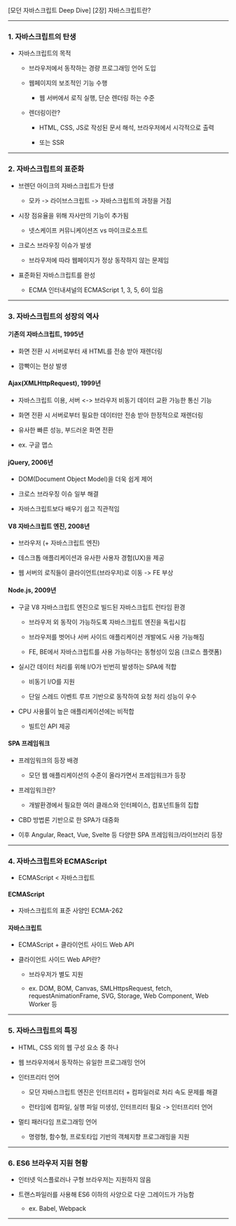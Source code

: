 [모던 자바스크립트 Deep Dive]
[2장] 자바스크립트란?

---

### 1. 자바스크립트의 탄생

-  자바스크립트의 목적

	- 브라우저에서 동작하는 경량 프로그래밍 언어 도입

	- 웹페이지의 보조적인 기능 수행

		- 웹 서버에서 로직 실행, 단순 렌더링 하는 수준

	- 렌더링이란?

		- HTML, CSS, JS로 작성된 문서 해석, 브라우저에서 시각적으로 출력

		- 또는 SSR

---

### 2. 자바스크립트의 표준화

- 브렌던 아이크의 자바스크립트가 탄생

	- 모카 -> 라이브스크립트 -> 자바스크립트의 과정을 거침

- 시장 점유율을 위해 자사만의 기능이 추가됨

	- 넷스케이프 커뮤니케이션즈 vs 마이크로소프트

- 크로스 브라우징 이슈가 발생

	- 브라우저에 따라 웹페이지가 정상 동작하지 않는 문제임

- 표준화된 자바스크립트를 완성

	- ECMA 인터내셔널의 ECMAScript 1, 3, 5, 6이 있음

---

### 3. 자바스크립트의 성장의 역사

#### 기존의 자바스크립트, 1995년

- 화면 전환 시 서버로부터 새 HTML를 전송 받아 재렌더링

- 깜빡이는 현상 발생

#### Ajax(XMLHttpRequest), 1999년

- 자바스크립트 이용, 서버 <-> 브라우저 비동기 데이터 교환 가능한 통신 기능

- 화면 전환 시 서버로부터 필요한 데이터만 전송 받아 한정적으로 재렌더링

- 유사한 빠른 성능, 부드러운 화면 전환

- ex. 구글 맵스

#### jQuery, 2006년

- DOM(Document Object Model)을 더욱 쉽게 제어

- 크로스 브라우징 이슈 일부 해결

- 자바스크립트보다 배우기 쉽고 직관적임

#### V8 자바스크립트 엔진, 2008년

- 브라우저 (+ 자바스크립트 엔진)

- 데스크톱 애플리케이션과 유사한 사용자 경험(UX)을 제공

- 웹 서버의 로직들이 클라이언트(브라우저)로 이동 -> FE 부상

#### Node.js, 2009년

- 구글 V8 자바스크립트 엔진으로 빌드된 자바스크립트 런타임 환경

	- 브라우저 외 동작이 가능하도록 자바스크립트 엔진을 독립시킴

	- 브라우저를 벗어나 서버 사이드 애플리케이션 개발에도 사용 가능해짐

	- FE, BE에서 자바스크립트를 사용 가능하다는 동형성이 있음 (크로스 플랫폼)

- 실시간 데이터 처리를 위해 I/O가 빈번히 발생하는 SPA에 적합

	- 비동기 I/O를 지원

	- 단일 스레드 이벤트 루프 기반으로 동작하여 요청 처리 성능이 우수

- CPU 사용률이 높은 애플리케이션에는 비적합

	- 빌트인 API 제공

#### SPA 프레임워크

- 프레임워크의 등장 배경

	- 모던 웹 애플리케이션의 수준이 올라가면서 프레임워크가 등장

- 프레임워크란?

	- 개발환경에서 필요한 여러 클래스와 인터페이스, 컴포넌트들의 집합

- CBD 방법론 기반으로 한 SPA가 대중화

- 이후 Angular, React, Vue, Svelte 등 다양한 SPA 프레임워크/라이브러리 등장

---

### 4. 자바스크립트와 ECMAScript

- ECMAScript < 자바스크립트

#### ECMAScript

- 자바스크립트의 표준 사양인 ECMA-262

#### 자바스크립트

- ECMAScript + 클라이언트 사이드 Web API

- 클라이언트 사이드 Web API란?

	- 브라우저가 별도 지원

	- ex. DOM, BOM, Canvas, SMLHttpsRequest, fetch, requestAnimationFrame, SVG, Storage, Web Component, Web Worker 등

---

### 5. 자바스크립트의 특징

- HTML, CSS 외의 웹 구성 요소 중 하나

- 웹 브라우저에서 동작하는 유일한 프로그래밍 언어

- 인터프리터 언어

	- 모던 자바스크립트 엔진은 인터프리터 + 컴파일러로 처리 속도 문제를 해결

	- 런타임에 컴파일, 실행 파일 미생성, 인터프리터 필요 -> 인터프리터 언어

- 멀티 패러다임 프로그래밍 언어

	- 명령형, 함수형, 프로토타입 기반의 객체지향 프로그래밍을 지원

---

### 6. ES6 브라우저 지원 현황

- 인터넷 익스플로러나 구형 브라우저는 지원하지 않음

- 트랜스파일러를 사용해 ES6 이하의 사양으로 다운 그레이드가 가능함

	- ex. Babel, Webpack

---